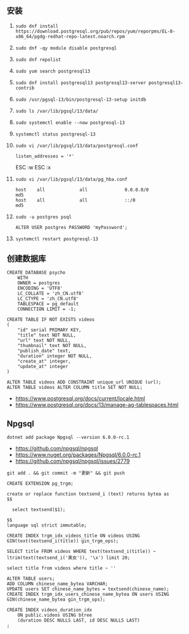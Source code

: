 #

## 安装

1. `sudo dnf install https://download.postgresql.org/pub/repos/yum/reporpms/EL-8-x86_64/pgdg-redhat-repo-latest.noarch.rpm`
2. `sudo dnf -qy module disable postgresql`
3. `sudo dnf repolist`
4. `sudo yum search postgresql13`
5. `sudo dnf install postgresql13 postgresql13-server postgresql13-contrib`
6. `sudo /usr/pgsql-13/bin/postgresql-13-setup initdb`
7. `sudo ls /var/lib/pgsql/13/data/`
8. `sudo systemctl enable --now postgresql-13`
9. `systemctl status postgresql-13`
10. `sudo vi /var/lib/pgsql/13/data/postgresql.conf`

        listen_addresses = '*'

    ESC :w ESC :x

11. `sudo vi /var/lib/pgsql/13/data/pg_hba.conf`

        host    all             all              0.0.0.0/0                       md5
        host    all             all              ::/0                            md5
    
12. `sudo -u postgres psql`
    
        ALTER USER postgres PASSWORD 'myPassword';
    
13. `systemctl restart postgresql-13`

## 创建数据库

```
CREATE DATABASE psycho
    WITH 
    OWNER = postgres
    ENCODING = 'UTF8'
    LC_COLLATE = 'zh_CN.utf8'
    LC_CTYPE = 'zh_CN.utf8'
    TABLESPACE = pg_default
    CONNECTION LIMIT = -1;
```

```
CREATE TABLE IF NOT EXISTS videos
(
    "id" serial PRIMARY KEY,
    "title" text NOT NULL,
    "url" text NOT NULL,
    "thumbnail" text NOT NULL,
    "publish_date" text,
    "duration" integer NOT NULL,
    "create_at" integer,
    "update_at" integer
)
```

```
ALTER TABLE videos ADD CONSTRAINT unique_url UNIQUE (url);
ALTER TABLE videos ALTER COLUMN title SET NOT NULL;
```

- https://www.postgresql.org/docs/current/locale.html
- https://www.postgresql.org/docs/13/manage-ag-tablespaces.html

## Npgsql

```
dotnet add package Npgsql --version 6.0.0-rc.1
```

- https://github.com/npgsql/npgsql
- https://www.nuget.org/packages/Npgsql/6.0.0-rc.1
- https://github.com/npgsql/npgsql/issues/2779

```
git add . && git commit -m "更新" && git push
```

```
CREATE EXTENSION pg_trgm;

create or replace function textsend_i (text) returns bytea as
$$

  select textsend($1);

$$
language sql strict immutable;

CREATE INDEX trgm_idx_videos_title ON videos USING GIN(text(textsend_i(title)) gin_trgm_ops);

SELECT title FROM videos WHERE text(textsend_i(title)) ~ ltrim(text(textsend_i('美女')), '\x') limit 20;

select title from videos where title ~ ''

ALTER TABLE users;
ADD COLUMN chinese_name_bytea VARCHAR;
UPDATE users SET chinese_name_bytes = textsend(chinese_name);
CREATE INDEX trgm_idx_users_chinese_name_bytea ON users USING GIN(chinese_name_bytea gin_trgm_ops);

```

```
CREATE INDEX videos_duration_idx
    ON public.videos USING btree
    (duration DESC NULLS LAST, id DESC NULLS LAST)
;
```




